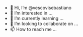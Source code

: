 - 👋 Hi, I’m @vescovisebastiano
- 👀 I’m interested in ...
- 🌱 I’m currently learning ...
- 💞️ I’m looking to collaborate on ...
- 📫 How to reach me ...

<!---
vescovisebastiano/vescovisebastiano is a ✨ special ✨ repository because its `README.md` (this file) appears on your GitHub profile.
You can click the Preview link to take a look at your changes.
--->
